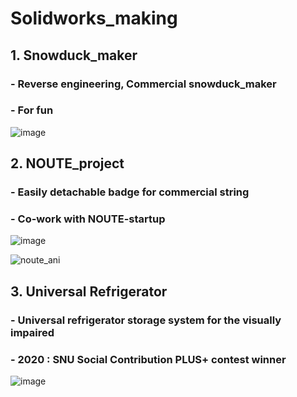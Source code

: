 # Solidworks_making

## 1. Snowduck_maker
### - Reverse engineering, Commercial snowduck_maker 
### - For fun
![image](https://user-images.githubusercontent.com/74540268/169968584-c470d766-c87b-4080-9d84-2b948e47175a.png)



## 2. NOUTE_project
### - Easily detachable badge for commercial string
### - Co-work with NOUTE-startup
![image](https://user-images.githubusercontent.com/74540268/169978490-d1329e81-1696-4c85-a63a-1fee7f138a4b.png)

![noute_ani](https://user-images.githubusercontent.com/74540268/169978295-0700ac23-2b37-4637-8d36-725c7ffc0819.gif)


## 3. Universal Refrigerator
### - Universal refrigerator storage system for the visually impaired
### - 2020 : SNU Social Contribution PLUS+ contest winner
![image](https://user-images.githubusercontent.com/74540268/169968702-6ea9f29f-1507-4a10-8413-0baa380fa894.png)
